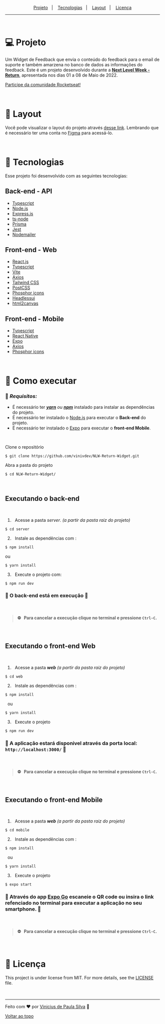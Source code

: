 <p align="center">
  <a href="#-projeto">Projeto</a>&nbsp;&nbsp;&nbsp;|&nbsp;&nbsp;&nbsp;
  <a href="#-tecnologias">Tecnologias</a>&nbsp;&nbsp;&nbsp;|&nbsp;&nbsp;&nbsp;
  <a href="#-layout">Layout</a>&nbsp;&nbsp;&nbsp;|&nbsp;&nbsp;&nbsp;
  <a href="#-licença">Licença</a>
</p>

---

<br>

# 💻 Projeto
Um Widget de Feedback que envia o conteúdo do feedback para o email de suporte e também amarzena no banco de dados as informações do feedback.
Este é um projeto desenvolvido durante a **[Next Level Week - Return](https://nextlevelweek.com/)**, apresentada nos dias 01 a 08 de Maio de 2022.

[Participe da comunidade Rocketseat!](https://discordapp.com/invite/gCRAFhc)

<br> 

# 🔖 Layout

Você pode visualizar o layout do projeto através [desse link](https://www.figma.com/community/file/1102912516166573468/Feedback-Widget). Lembrando que é necessário ter uma conta no [Figma](http://figma.com/) para acessá-lo.

<br>

# 🧪 Tecnologias

Esse projeto foi desenvolvido com as seguintes tecnologias:

## Back-end - API


- [Typescript](https://www.typescriptlang.org/)
- [Node.js](https://nodejs.org/en/)
- [Express.js](https://expressjs.com/)
- [ts-node](https://typestrong.org/ts-node/)
- [Prisma](https://www.prisma.io/)
- [Jest](https://jestjs.io/)
- [Nodemailer](https://nodemailer.com/about/)

## Front-end - Web
- [React.js](https://reactjs.org/)
- [Typescript](https://www.typescriptlang.org/)
- [Vite](https://vitejs.dev/)
- [Axios](https://axios-http.com/)
- [Tailwind CSS](https://tailwindcss.com/)
- [PostCSS](https://postcss.org/)
- [Phosphor icons](https://phosphoricons.com/)
- [Headlessui](https://headlessui.dev/)
- [html2canvas](https://html2canvas.hertzen.com/)

## Front-end - Mobile 
- [Typescript](https://www.typescriptlang.org/)
- [React Native](https://reactnative.dev/)
- [Expo](https://expo.dev/)
- [Axios](https://axios-http.com/)
- [Phosphor icons](https://phosphoricons.com/)

<br>


# 🚀 Como executar

  ###  🛑 **_Requisitos:_**

 * É necessário ter [**_yarn_**](https://yarnpkg.com/) *ou* [**_npm_**](https://www.npmjs.com/) instalado para instalar as dependências do projeto.
 * É necessário ter instalado o [Node.js](https://nodejs.org/en/) para executar o **Back-end** do projeto.
 * É necessário ter instalado o [Expo](https://expo.dev/) para executar o **front-end Mobile**.

<br>

Clone o repositório

```
$ git clone https://github.com/vinivdev/NLW-Return-Widget.git
```

Abra a pasta do projeto

```
$ cd NLW-Return-Widget/
```

<br>

## Executando o **back-end**

<br>

1. &nbsp; Acesse a pasta *_server_*. _(a partir da pasta raiz do projeto)_
```
$ cd server
```
2. &nbsp; Instale as dependências com :
```
$ npm install
```
ou
```
$ yarn install
```
3. &nbsp; Execute o projeto com:
```
$ npm run dev
```
### 🏁 O back-end está em execução 🏁

<br>

> #### ⛔ &nbsp; Para cancelar a execução clique no terminal e pressione ```Ctrl-C```.

<br>

## Executando o **front-end Web**

<br>

1. &nbsp; Acesse a pasta **_web_** _(a partir da pasta raiz do projeto)_
```
$ cd web
```
2. &nbsp; Instale as dependências com :
```
$ npm install
```
&nbsp; ou
```
$ yarn install
```
3. &nbsp; Execute o projeto
```
$ npm run dev
```
### 🏁 A aplicação estará disponivel através da porta local: **`http://localhost:3000/`** 🏁

<br>

> #### ⛔ &nbsp; Para cancelar a execução clique no terminal e pressione ```Ctrl-C```.

<br>

## Executando o **front-end Mobile**

 <br> 

1. &nbsp; Acesse a pasta **_web_** _(a partir da pasta raiz do projeto)_
```
$ cd mobile
```
2. &nbsp; Instale as dependências com :
```
$ npm install
```
&nbsp; ou
```
$ yarn install
```
3. &nbsp; Execute o projeto
```
$ expo start
```
### 🏁 Através do app [Expo Go](https://expo.dev/client) escaneie o QR code ou insira o link refenciado no terminal para executar a aplicação no seu smartphone. 🏁

<br>

> #### ⛔ &nbsp; Para cancelar a execução clique no terminal e pressione ```Ctrl-C```.

<br>

# 📜 Licença 

This project is under license from MIT. For more details, see the [LICENSE](LICENSE.md) file.

<br> 

---

Feito com ❤️ por <a href="https://github.com/vinivdev">Vinicius de Paula Silva</a> :wave: 

<a href="#top">Voltar ao topo</a>

